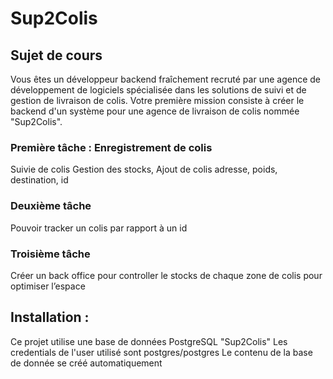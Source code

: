 # Sup2Colis

## Sujet de cours

Vous êtes un développeur backend fraîchement recruté par une agence de
développement de logiciels spécialisée dans les solutions de suivi et de gestion de
livraison de colis. Votre première mission consiste à créer le backend d'un système
pour une agence de livraison de colis nommée "Sup2Colis".

### Première tâche : Enregistrement de colis 
Suivie de colis Gestion des stocks, Ajout de colis
adresse, poids, destination, id

### Deuxième tâche 
Pouvoir tracker un colis par rapport à un id

### Troisième tâche 
Créer un back office pour controller
le stocks de chaque zone de colis
pour optimiser l’espace

## Installation : 

Ce projet utilise une base de données PostgreSQL "Sup2Colis"
Les credentials de l'user utilisé sont postgres/postgres
Le contenu de la base de donnée se créé automatiquement
